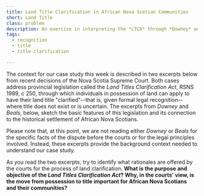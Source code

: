 ```yaml
---
title: Land Title Clarification in African Nova Scotian Communities
short: Land Title
class: problem
description: An exercise in interpreting the *LTCA* through *Downey* and *Beals*
tags:
  - recognition
  - title
  - title-clarification

---
```



The context for our case study this week is described in two excerpts below from recent decisions of the Nova Scotia Supreme Court. Both cases address provincial legislation called the *Land Titles Clarification Act*, RSNS 1989, c 250, through which individuals in possession of land can apply to have their land title "clarified"--that is, given formal legal recognition--where title does not exist or is uncertain. The excerpts from *Downey* and *Beals*, below, sketch the basic features of this legislation and its connection to the historical settlement of African Nova Scotians. 

Please note that, at this point, we are not reading either *Downey* or *Beals* for the specific facts of the dispute before the courts or for the legal principles involved. Instead, these excerpts provide the background context needed to understand our case study. 

As you read the two excerpts, try to identify what rationales are offered by the courts for the process of land clarification. **What is the purpose and objective of the *Land Titles Clarification Act*? Why, in the courts' view, is the move from possession to title important for African Nova Scotians and their communities?**
